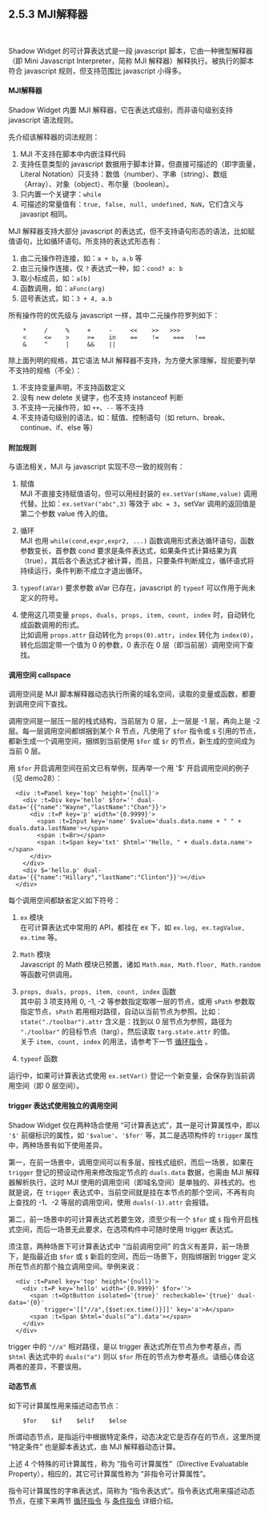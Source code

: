 2.5.3 MJI解释器
---------------

&nbsp;

Shadow Widget 的可计算表达式是一段 javascript 脚本，它由一种微型解释器（即 Mini Javascript Interpreter，简称 MJI 解释器）解释执行。被执行的脚本符合 javascript 规则，但支持范围比 javascript 小得多。

#### MJI解释器

Shadow Widget 内置 MJI 解释器，它在表达式级别，而非语句级别支持 javascript 语法规则。

先介绍该解释器的词法规则：

1. MJI 不支持在脚本中内嵌注释代码
2. 支持任意类型的 javascript 数据用于脚本计算，但直接可描述的（即字面量，Literal Notation）只支持：数值（number）、字串（string）、数组（Array）、对象（object）、布尔量（boolean）。
3. 只内置一个关键字：`while`
4. 可描述的常量值有：`true, false, null, undefined, NaN`，它们含义与 javasript 相同。

MJI 解释器支持大部分 javascript 的表达式，但不支持语句形态的语法，比如赋值语句，比如循环语句。所支持的表达式形态有：

1. 由二元操作符连接，如：`a + b`，`a.b` 等
2. 由三元操作连接，仅 `?` 表达式一种，如：`cond? a: b`
3. 取小标成员，如：`a[b]`
4. 函数调用，如：`aFunc(arg)`
5. 逗号表达式，如：`3 + 4, a.b`

所有操作符的优先级与 javascript 一样，其中二元操作符罗列如下：

```
    *     /     %     +     -     <<    >>   >>>
    <     <=    >     >=    in    ==    !=    ===   !==
    &     ^     |     &&    ||
```

除上面列明的规格，其它语法 MJI 解释器不支持，为方便大家理解，现扼要列举不支持的规格（不全）：
1. 不支持变量声明，不支持函数定义
2. 没有 new delete 关键字，也不支持 instanceof 判断
3. 不支持一元操作符，如 `++`、`--` 等不支持
4. 不支持语句级别的语法，如：赋值、控制语句（如 return、break、continue、if、else 等）

#### 附加规则

与语法相关，MJI 与 javascript 实现不尽一致的规则有：

1. 赋值   
MJI 不直接支持赋值语句，但可以用经封装的 `ex.setVar(sName,value)` 调用代替。比如：`ex.setVar("abc",3)` 等效于 `abc = 3`，setVar 调用的返回值是第二个参数 value 传入的值。

2. 循环   
MJI 也用 `while(cond,expr,expr2, ...)` 函数调用形式表达循环语句，函数参数变长，首参数 cond 要求是条件表达式，如果条件式计算结果为真（true），其后各个表达式才被计算，而且，只要条件判断成立，循环语式将持续运行，条件判断不成立才退出循环。

3. `typeof(aVar)` 要求参数 aVar 已存在，javascript 的 `typeof` 可以作用于尚未定义的符号。

4. 使用这几项变量 `props, duals, props, item, count, index` 时，自动转化成函数调用的形式。   
比如调用 `props.attr` 自动转化为 `props(0).attr`，`index` 转化为 `index(0)`，转化后固定带一个值为 0 的参数，0 表示在 0 层（即当前层）调用空间下查找。

#### 调用空间 callspace

调用空间是 MJI 脚本解释器动态执行所需的域名空间，读取的变量或函数，都要到调用空间下查找。

调用空间是一层压一层的栈式结构，当前层为 0 层，上一层是 -1 层，再向上是 -2 层。每一层调用空间都绑捆到某个 R 节点，凡使用了 `$for` 指令或 `$` 引用的节点，都新生成一个调用空间，捆绑到当前使用 `$for` 或 `$r` 的节点，新生成的空间成为当前 0 层。

用 `$for` 开启调用空间在前文已有举例，现再举一个用 '$' 开启调用空间的例子（见 demo28）：

```
  <div :t=Panel key='top' height='{null}'>
    <div :t=Div key='hello' $for='' dual-data='{{"name":"Wayne","lastName":"Chan"}}'>
      <div :t=P key='p' width='{0.9999}'>
        <span :t=Input key='name' $value='duals.data.name + " " + duals.data.lastName'></span>
        <span :t=Br></span>
        <span :t=Span key='txt' $html='"Hello, " + duals.data.name'></span>
      </div>
    </div>
    <div $='hello.p' dual-data='{{"name":"Hillary","lastName":"Clinton"}}'></div>
  </div>
```

每个调用空间都缺省定义如下符号：

1. `ex` 模块   
在可计算表达式中常用的 API，都挂在 ex 下，如 `ex.log, ex.tagValue, ex.time` 等。

2. `Math` 模块   
Javascript 的 Math 模块已预置，诸如 `Math.max, Math.floor, Math.random` 等函数可供调用。

3. `props, duals, props, item, count, index` 函数   
其中前 3 项支持用 0, -1, -2 等参数指定取哪一层的节点，或用 `sPath` 参数取指定节点，`sPath` 若用相对路径，自动以当前节点为参照。比如：`state("./toolbar").attr` 含义是：找到以 0 层节点为参照，路径为 `"./toolbar"` 的目标节点（targ），然后读取 `targ.state.attr` 的值。   
关于 `item, count, index` 的用法，请参考下一节 [循环指令](#2.5.4.) 。

4. `typeof` 函数

运行中，如果可计算表达式使用 `ex.setVar()` 登记一个新变量，会保存到当前调用空间（即 0 层空间）。

#### trigger 表达式使用独立的调用空间

Shadow Widget 仅在两种场合使用 “可计算表达式”，其一是可计算属性中，即以 `'$'` 前缀标识的属性，如 `'$value'`、`'$for'` 等，其二是选项构件的 `trigger` 属性中，两种场景有如下使用差异。

第一，在前一场景中，调用空间可以有多层，按栈式组织，而后一场景，如果在 `trigger` 登记的预设动作用来修改指定节点的 `duals.data` 数据，也需由 MJI 解释器解析执行，这时 MJI 使用的调用空间（即域名空间）是单独的、非栈式的。也就是说，在 `trigger` 表达式中，当前空间就是挂在本节点的那个空间，不再有向上查找的 -1、-2 等层的调用空间，使用 `duals(-1).attr` 会报错。

第二，前一场景中的可计算表达式若要生效，须至少有一个 `$for` 或 `$` 指令开启栈式空间，而后一场景无此要求，在选项构件中可随时使用 trigger 表达式。

须注意，两种场景下可计算表达式中 “当前调用空间” 的含义有差异，前一场景下，是指最近由 `$for` 或 `$` 新启的空间，而后一场景下，则指绑捆到 trigger 定义所在节点的那个独立调用空间。举例来说：

```
  <div :t=Panel key='top' height='{null}'>
    <div :t=P key='hello' width='{0.9999}' $for=''>
      <span :t=OptButton isolated='{true}' recheckable='{true}' dual-data='{0}' 
          trigger='[["//a",{$set:ex.time()}]]' key='a'>A</span>
      <span :t=Span $html='duals("a").data'></span>
    </div>
  </div>
```

trigger 中的 `"//a"` 相对路径，是以 trigger 表达式所在节点为参考基点，而 `$html` 表达式中的 `duals("a")` 则以 `$for` 所在的节点为参考基点。请细心体会这两者的差异，不要误用。

#### 动态节点

如下可计算属性用来描述动态节点：

```
    $for    $if    $elif    $else
```

所谓动态节点，是指运行中根据特定条件，动态决定它是否存在的节点，这里所提 “特定条件” 也是脚本表达式，由 MJI 解释器动态计算。

上述 4 个特殊的可计算属性，称为 “指令可计算属性”（Directive Evaluatable Property），相应的，其它可计算属性称为 “非指令可计算属性”。

指令可计算属性的字串表达式，简称为 “指令表达式”。指令表达式用来描述动态节点，在接下来两节 [循环指令](#2.5.4.) 与 [条件指令](#2.5.5.) 详细介绍。

&nbsp;
